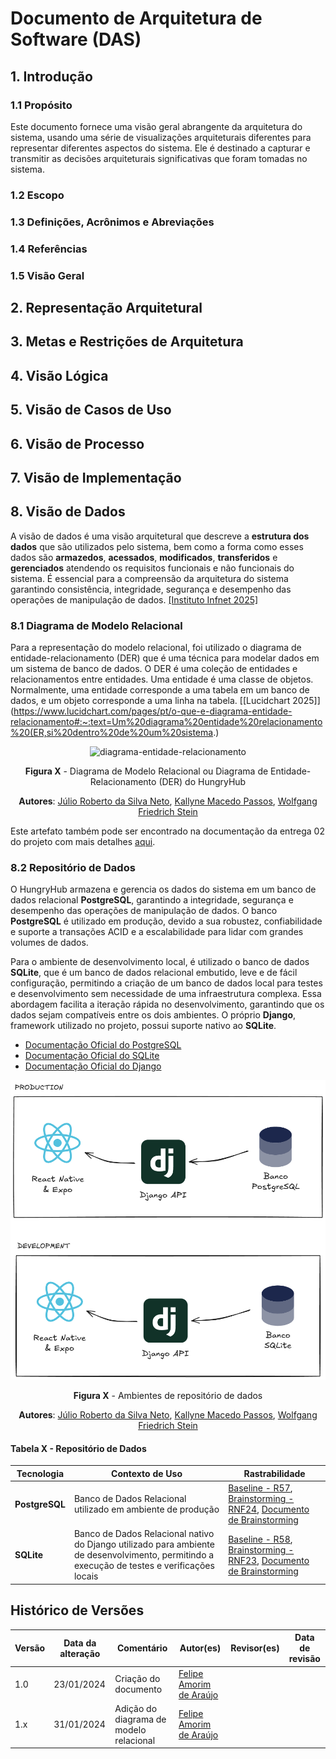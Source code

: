 # Documento de Arquitetura de Software (DAS)

## 1. Introdução

<!-- [The introduction of the Software Architecture Document provides an overview of the entire Software Architecture Document. It includes the purpose, scope, definitions, acronyms, abbreviations, references, and overview of the Software Architecture Document.] -->

### 1.1 Propósito

Este documento fornece uma visão geral abrangente da arquitetura do sistema, usando uma série de visualizações arquiteturais diferentes para representar diferentes aspectos do sistema. Ele é destinado a capturar e transmitir as decisões arquiteturais significativas que foram tomadas no sistema.

<!-- [This section defines the role or purpose of the Software Architecture Document, in the overall project documentation, and briefly describes the structure of the document. The specific audiences for the document is identified, with an indication of how they are expected to use the document.] -->

### 1.2 Escopo

<!-- [A brief description of what the Software Architecture Document applies to; what is affected or influenced by this document.] -->

### 1.3 Definições, Acrônimos e Abreviações

<!-- [This subsection provides the definitions of all terms, acronyms, and abbreviations required to properly interpret the Software Architecture Document.  This information may be provided by reference to the project’s Glossary.] -->

### 1.4 Referências

<!-- [This subsection provides a complete list of all documents referenced elsewhere in the Software Architecture Document. Identify each document by title, report number (if applicable), date, and publishing organization. Specify the sources from which the references can be obtained. This information may be provided by reference to an appendix or to another document.] -->

### 1.5 Visão Geral

<!-- [This subsection describes what the rest of the Software Architecture Document contains and explains how the Software Architecture Document is organized.] -->

## 2. Representação Arquitetural

<!-- [This section describes what software architecture is for the current system, and how it is represented. Of the Use-Case, Logical, Process, Deployment, and Implementation Views, it enumerates the views that are necessary, and for each view, explains what types of model elements it contains.] -->

## 3. Metas e Restrições de Arquitetura
<!-- 
[This section describes the software requirements and objectives that have some significant impact on the architecture; for example, safety, security, privacy, use of an off-the-shelf product, portability, distribution, and reuse. It also captures the special constraints that may apply: design and implementation strategy, development tools, team structure, schedule, legacy code, and so on.] -->

## 4. Visão Lógica

<!-- [This section describes the architecturally significant parts of the design model, such as its decomposition into subsystems and packages. And for each significant package, its decomposition into classes and class utilities. You should introduce architecturally significant classes and describe their responsibilities, as well as a few very important relationships, operations, and attributes.] -->

## 5. Visão de Casos de Uso

<!-- [This section describes the system's decomposition into lightweight processes (single threads of control) and heavyweight processes (groupings of lightweight processes). Organize the section by groups of processes that communicate or interact. Describe the main modes of communication between processes, such as message passing, interrupts, and rendezvous.] -->

## 6. Visão de Processo

<!-- [This section describes the mapping of software architecture on to the deployment view, which shows how the software is mapped on to the hardware. It describes the mapping of processes onto processors, the mapping of threads onto processes, and the concurrency and synchronization aspects of the software. It also describes the runtime behavior of the system, such as performance issues, reliability, availability, and security.] -->

## 7. Visão de Implementação

<!-- [This section describes the overall structure of the implementation model, the decomposition of the software into layers and subsystems in the implementation model, and any architecturally significant components.] -->

## 8. Visão de Dados

A visão de dados é uma visão arquitetural que descreve a **estrutura dos dados** que são utilizados pelo sistema, bem como a forma como esses dados são **armazedos**, **acessados**, **modificados**, **transferidos** e **gerenciados** atendendo os requisitos funcionais e não funcionais do sistema. É essencial para a compreensão da arquitetura do sistema garantindo consistência, integridade, segurança e desempenho das operações de manipulação de dados. [[Instituto Infnet 2025]](https://blog.infnet.com.br/arquitetura_software/principais-visoes-em-arquitetura-de-software/#:~:text=3.,conformidade%20com%20as%20regulamenta%C3%A7%C3%B5es%20vigentes.)

### 8.1 Diagrama de Modelo Relacional

Para a representação do modelo relacional, foi utilizado o diagrama de entidade-relacionamento (DER) que é uma técnica para modelar dados em um sistema de banco de dados. O DER é uma coleção de entidades e relacionamentos entre entidades. Uma entidade é uma classe de objetos. Normalmente, uma entidade corresponde a uma tabela em um banco de dados, e um objeto corresponde a uma linha na tabela. [[Lucidchart 2025]](https://www.lucidchart.com/pages/pt/o-que-e-diagrama-entidade-relacionamento#:~:text=Um%20diagrama%20entidade%20relacionamento%20(ER,si%20dentro%20de%20um%20sistema.)

<center>

![diagrama-entidade-relacionamento](https://unbarqdsw2024-2.github.io/2024.2_G7_Entrega_Entrega_02/Modelagem/Extra/assets/Modelo_Relacional.png)

**Figura X** - Diagrama de Modelo Relacional ou Diagrama de Entidade-Relacionamento (DER) do HungryHub

**Autores**: [Júlio Roberto da Silva Neto](https://github.com/JulioR2022), [Kallyne Macedo Passos](https://github.com/kalipassos), [Wolfgang Friedrich Stein](https://github.com/Wolffstein)

</center>

Este artefato também pode ser encontrado na documentação da entrega 02 do projeto com mais detalhes [aqui](https://unbarqdsw2024-2.github.io/2024.2_G7_Entrega_Entrega_02/#/Modelagem/Extra/DiagramaModeloRelacional).

### 8.2 Repositório de Dados

O HungryHub armazena e gerencia os dados do sistema em um banco de dados relacional **PostgreSQL**, garantindo a integridade, segurança e desempenho das operações de manipulação de dados. O banco **PostgreSQL** é utilizado em produção, devido a sua robustez, confiabilidade e suporte a transações ACID e a escalabilidade para lidar com grandes volumes de dados.

Para o ambiente de desenvolvimento local, é utilizado o banco de dados **SQLite**, que é um banco de dados relacional embutido, leve e de fácil configuração, permitindo a criação de um banco de dados local para testes e desenvolvimento sem necessidade de uma infraestrutura complexa. Essa abordagem facilita a iteração rápida no desenvolvimento, garantindo que os dados sejam compatíveis entre os dois ambientes. O próprio **Django**, framework utilizado no projeto, possui suporte nativo ao **SQLite**.

- [Documentação Oficial do PostgreSQL](https://www.postgresql.org/docs/)
- [Documentação Oficial do SQLite](https://www.sqlite.org/docs.html)
- [Documentação Oficial do Django](https://docs.djangoproject.com/en/5.1/)

<center>

![repositorio-dados](./assets/rep-dados.png)

**Figura X** - Ambientes de repositório de dados

**Autores**: [Júlio Roberto da Silva Neto](https://github.com/JulioR2022), [Kallyne Macedo Passos](https://github.com/kalipassos), [Wolfgang Friedrich Stein](https://github.com/Wolffstein)

</center>

#### Tabela X - Repositório de Dados

| Tecnologia | Contexto de Uso | Rastrabilidade |
| -- | -- | -- |
| **PostgreSQL** | Banco de Dados Relacional utilizado em ambiente de produção | [Baseline - R57](https://unbarqdsw2024-2.github.io/2024.2_G7_Entrega_Entrega_02/#/Modelagem/Extra/Baseline), [Brainstorming - RNF24](https://unbarqdsw2024-2.github.io/2024.2_G7_Entrega_Entrega_01/#/Base/DesignSprint/Requisitos/Brainstorming.md#b24), [Documento de Brainstorming](https://unbarqdsw2024-2.github.io/2024.2_G7_Entrega_Entrega_01/#/Base/DesignSprint/MapaMental) |
| **SQLite** | Banco de Dados Relacional nativo do Django utilizado para ambiente de desenvolvimento, permitindo a execução de testes e verificações locais | [Baseline - R58](https://unbarqdsw2024-2.github.io/2024.2_G7_Entrega_Entrega_02/#/Modelagem/Extra/Baseline), [Brainstorming - RNF23](https://unbarqdsw2024-2.github.io/2024.2_G7_Entrega_Entrega_01/#/Base/DesignSprint/Requisitos/Brainstorming.md#b23), [Documento de Brainstorming](https://unbarqdsw2024-2.github.io/2024.2_G7_Entrega_Entrega_01/#/Base/DesignSprint/MapaMental) |

<!-- [A description of the persistent data storage perspective of the system. This section is optional if there is little or no persistent data, or the translation between the Design Model and the Data Model is trivial.] -->

## Histórico de Versões

| Versão | Data da alteração | Comentário | Autor(es) | Revisor(es) | Data de revisão |
| -- | -- | -- | -- | -- | -- |
| 1.0 | 23/01/2024 | Criação do documento | [Felipe Amorim de Araújo](https://github.com/lipeaaraujo) | | |
| 1.x | 31/01/2024 | Adição do diagrama de modelo relacional | [Felipe Amorim de Araújo](https://github.com/lipeaaraujo) | | |